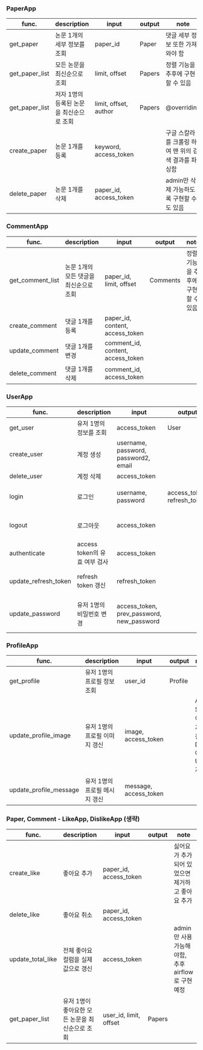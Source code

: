 ### PaperApp

|func.|description|input|output|note|
|---|---|---|---|---|
|get_paper|논문 1개의 세부 정보를 조회|paper_id|Paper|댓글 세부 정보 또한 가져와야 함|
|get_paper_list|모든 논문을 최신순으로 조회|limit, offset|Papers|정렬 기능을 추후에 구현할 수 있음|
|get_paper_list|저자 1명의 등록된 논문을 최신순으로 조회|limit, offset, author|Papers|@overriding|
|create_paper|논문 1개를 등록|keyword, access_token||구글 스칼라를 크롤링 하여 맨 위의 검색 결과를 파싱함|
|delete_paper|논문 1개를 삭제|paper_id, access_token||admin만 삭제 가능하도록 구현할 수도 있음|

### CommentApp

|func.|description|input|output|note|
|---|---|---|---|---|
|get_comment_list|논문 1개의 모든 댓글을 최신순으로 조회|paper_id, limit, offset|Comments|정렬 기능을 추후에 구현할 수 있음|
|create_comment|댓글 1개를 등록|paper_id, content, access_token|||
|update_comment|댓글 1개를 변경|comment_id, content, access_token|||
|delete_comment|댓글 1개를 삭제|comment_id, access_token|||

### UserApp

|func.|description|input|output|note|
|---|---|---|---|---|
|get_user|유저 1명의 정보를 조회|access_token|User||
|create_user|계정 생성|username, password, password2, email||추후에는 소셜 로그인 구현할 지 고민중|
|delete_user|계정 삭제|access_token|||
|login|로그인|username, password|access_token, refresh_token|token을 어디에 저장할 지 고민 필요|
|logout|로그아웃|access_token||해당 유저의 refresh token 제거|
|authenticate|access token의 유효 여부 검사|access_token|||
|update_refresh_token|refresh token 갱신|refresh_token||refresh token은 Redis에 따로 저장|
|update_password|유저 1명의 비밀번호 변경|access_token, prev_password, new_password||CSRF를 방지하기 위한 prev_password 추가|

### ProfileApp

|func.|description|input|output|note|
|---|---|---|---|---|
|get_profile|유저 1명의 프로필 정보 조회|user_id|Profile||
|update_profile_image|유저 1명의 프로필 이미지 갱신|image, access_token||AWS S3에 이미지 저장, DB에는 URI 저장|
|update_profile_message|유저 1명의 프로필 메시지 갱신|message, access_token|||

### Paper, Comment - LikeApp, DislikeApp (생략)

|func.|description|input|output|note|
|---|---|---|---|---|
|create_like|좋아요 추가|paper_id, access_token||싫어요가 추가되어 있었으면 제거하고 좋아요 추가|
|delete_like|좋아요 취소|paper_id, access_token|||
|update_total_like|전체 좋아요 컬럼을 실제 값으로 갱신|access_token||admin만 사용 가능해야함, 추후 airflow로 구현 예정|
|get_paper_list|유저 1명이 좋아요한 모든 논문을 최신순으로 조회|user_id, limit, offset|Papers||